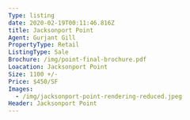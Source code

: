 ```yaml
---
Type: listing
date: 2020-02-19T00:11:46.816Z
title: Jacksonport Point
Agent: Gurjant Gill
PropertyType: Retail
ListingType: Sale
Brochure: /img/point-final-brochure.pdf
Loacation: Jacksonport Point
Size: 1100 +/-
Price: $450/SF
Images:
  - /img/jacksonport-point-rendering-reduced.jpeg
Header: Jacksonport Point
---
```



